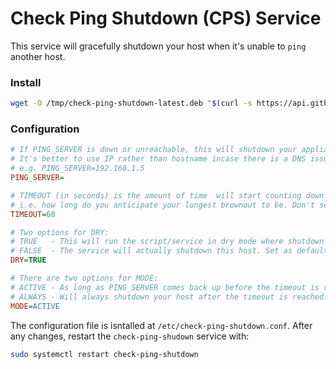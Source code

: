 # Check Ping Shutdown (CPS) Service
This service will gracefully shutdown your host when it's unable to `ping` another host.

### Install
```bash
wget -O /tmp/check-ping-shutdown-latest.deb "$(curl -s https://api.github.com/repos/hedche/check-ping-shutdown/releases/latest | grep "browser_download_url" | cut -d '"' -f 4)" && sudo dpkg -i /tmp/lcheck-ping-shutdown-latest.deb
```

### Configuration
```ini
# If PING_SERVER is down or unreachable, this will shutdown your appliance.
# It's better to use IP rather than hostname incase there is a DNS issue.
# e.g. PING_SERVER=192.168.1.5
PING_SERVER=

# TIMEOUT (in seconds) is the amount of time  will start counting down once PING_SERVER goes offline.
# i.e. how long do you anticipate your longest brownout to be. Don't set too high or your UPS might not have the juice for it.
TIMEOUT=60

# Two options for DRY:
# TRUE   - This will run the script/service in dry mode where shutdown commands are only logged.
# FALSE  - The service will actually shutdown this host. Set as default to inspect behaviour before usage.
DRY=TRUE

# There are two options for MODE:
# ACTIVE - As long as PING_SERVER comes back up before the timeout is reached the host will not shut itself down.
# ALWAYS - Will always shutdown your host after the timeout is reached. It doesn't care if PING_SERVER comes back up.
MODE=ACTIVE
```

The configuration file is isntalled at `/etc/check-ping-shutdown.conf`. After any changes, restart the `check-ping-shudown` service with:
```bash
sudo systemctl restart check-ping-shutdown
```
